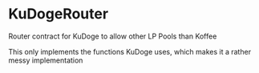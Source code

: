 # KuDogeRouter
Router contract for KuDoge to allow other LP Pools than Koffee


This only implements the functions KuDoge uses, which makes it a rather messy implementation
